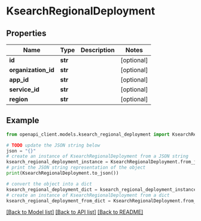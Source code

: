 # KsearchRegionalDeployment


## Properties

Name | Type | Description | Notes
------------ | ------------- | ------------- | -------------
**id** | **str** |  | [optional] 
**organization_id** | **str** |  | [optional] 
**app_id** | **str** |  | [optional] 
**service_id** | **str** |  | [optional] 
**region** | **str** |  | [optional] 

## Example

```python
from openapi_client.models.ksearch_regional_deployment import KsearchRegionalDeployment

# TODO update the JSON string below
json = "{}"
# create an instance of KsearchRegionalDeployment from a JSON string
ksearch_regional_deployment_instance = KsearchRegionalDeployment.from_json(json)
# print the JSON string representation of the object
print(KsearchRegionalDeployment.to_json())

# convert the object into a dict
ksearch_regional_deployment_dict = ksearch_regional_deployment_instance.to_dict()
# create an instance of KsearchRegionalDeployment from a dict
ksearch_regional_deployment_from_dict = KsearchRegionalDeployment.from_dict(ksearch_regional_deployment_dict)
```
[[Back to Model list]](../README.md#documentation-for-models) [[Back to API list]](../README.md#documentation-for-api-endpoints) [[Back to README]](../README.md)


